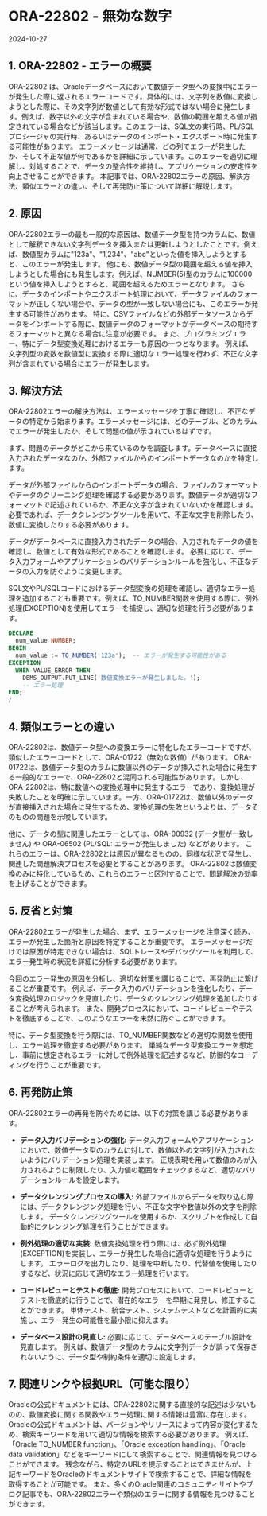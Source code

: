 # ORA-22802 - 無効な数字

2024-10-27

## 1. ORA-22802 - エラーの概要

ORA-22802 は、Oracleデータベースにおいて数値データ型への変換中にエラーが発生した際に返されるエラーコードです。具体的には、文字列を数値に変換しようとした際に、その文字列が数値として有効な形式ではない場合に発生します。例えば、数字以外の文字が含まれている場合や、数値の範囲を超える値が指定されている場合などが該当します。このエラーは、SQL文の実行時、PL/SQLプロシージャの実行時、あるいはデータのインポート・エクスポート時に発生する可能性があります。  エラーメッセージは通常、どの列でエラーが発生したか、そして不正な値が何であるかを詳細に示しています。このエラーを適切に理解し、対処することで、データの整合性を維持し、アプリケーションの安定性を向上させることができます。  本記事では、ORA-22802エラーの原因、解決方法、類似エラーとの違い、そして再発防止策について詳細に解説します。


## 2. 原因

ORA-22802エラーの最も一般的な原因は、数値データ型を持つカラムに、数値として解釈できない文字列データを挿入または更新しようとしたことです。例えば、数値型カラムに"123a"、"1,234"、"abc"といった値を挿入しようとすると、このエラーが発生します。  他にも、数値データ型の範囲を超える値を挿入しようとした場合にも発生します。例えば、NUMBER(5)型のカラムに100000という値を挿入しようとすると、範囲を超えるためエラーとなります。  さらに、データのインポートやエクスポート処理において、データファイルのフォーマットが正しくない場合や、データの型が一致しない場合にも、このエラーが発生する可能性があります。  特に、CSVファイルなどの外部データソースからデータをインポートする際に、数値データのフォーマットがデータベースの期待するフォーマットと異なる場合に注意が必要です。  また、プログラミングエラー、特にデータ型変換処理におけるエラーも原因の一つとなります。 例えば、文字列型の変数を数値型に変換する際に適切なエラー処理を行わず、不正な文字列が含まれている場合にエラーが発生します。


## 3. 解決方法

ORA-22802エラーの解決方法は、エラーメッセージを丁寧に確認し、不正なデータの特定から始まります。エラーメッセージには、どのテーブル、どのカラムでエラーが発生したか、そして問題の値が示されているはずです。

まず、問題のデータがどこから来ているのかを調査します。データベースに直接入力されたデータなのか、外部ファイルからのインポートデータなのかを特定します。

データが外部ファイルからのインポートデータの場合、ファイルのフォーマットやデータのクリーニング処理を確認する必要があります。数値データが適切なフォーマットで記述されているか、不正な文字が含まれていないかを確認します。必要であれば、データクレンジングツールを用いて、不正な文字を削除したり、数値に変換したりする必要があります。

データがデータベースに直接入力されたデータの場合、入力されたデータの値を確認し、数値として有効な形式であることを確認します。  必要に応じて、データ入力フォームやアプリケーションのバリデーションルールを強化し、不正なデータの入力を防ぐように変更します。

SQL文やPL/SQLコードにおけるデータ型変換の処理を確認し、適切なエラー処理を追加することも重要です。例えば、TO_NUMBER関数を使用する際に、例外処理(EXCEPTION)を使用してエラーを捕捉し、適切な処理を行う必要があります。

```sql
DECLARE
  num_value NUMBER;
BEGIN
  num_value := TO_NUMBER('123a');  -- エラーが発生する可能性がある
EXCEPTION
  WHEN VALUE_ERROR THEN
    DBMS_OUTPUT.PUT_LINE('数値変換エラーが発生しました。');
    -- エラー処理
END;
/
```


## 4. 類似エラーとの違い

ORA-22802は、数値データ型への変換エラーに特化したエラーコードですが、類似したエラーコードとして、ORA-01722（無効な数値）があります。  ORA-01722は、数値データ型のカラムに数値以外のデータが挿入された場合に発生する一般的なエラーで、ORA-22802と混同される可能性があります。しかし、ORA-22802は、特に数値への変換処理中に発生するエラーであり、変換処理が失敗したことを明確に示しています。一方、ORA-01722は、数値以外のデータが直接挿入された場合に発生するため、変換処理の失敗というよりは、データそのものの問題を示唆しています。

他に、データの型に関連したエラーとしては、ORA-00932 (データ型が一致しません) や ORA-06502 (PL/SQL: エラーが発生しました) などがあります。 これらのエラーは、ORA-22802とは原因が異なるものの、同様な状況で発生し、関連した問題解決プロセスを必要とすることがあります。  ORA-22802は数値変換のみに特化しているため、これらのエラーと区別することで、問題解決の効率を上げることができます。


## 5. 反省と対策

ORA-22802エラーが発生した場合、まず、エラーメッセージを注意深く読み、エラーが発生した箇所と原因を特定することが重要です。  エラーメッセージだけでは原因が特定できない場合は、SQLトレースやデバッグツールを利用して、エラー発生時の状況を詳細に分析する必要があります。

今回のエラー発生の原因を分析し、適切な対策を講じることで、再発防止に繋げることが重要です。  例えば、データ入力のバリデーションを強化したり、データ変換処理のロジックを見直したり、データのクレンジング処理を追加したりすることが考えられます。  また、開発プロセスにおいて、コードレビューやテストを徹底することで、このようなエラーを未然に防ぐことができます。

特に、データ型変換を行う際には、TO_NUMBER関数などの適切な関数を使用し、エラー処理を徹底する必要があります。  単純なデータ型変換エラーを想定し、事前に想定されるエラーに対して例外処理を記述するなど、防御的なコーディングを行うことが重要です。


## 6. 再発防止策

ORA-22802エラーの再発を防ぐためには、以下の対策を講じる必要があります。

* **データ入力バリデーションの強化:** データ入力フォームやアプリケーションにおいて、数値データ型のカラムに対して、数値以外の文字列が入力されないようにバリデーション処理を実装します。  正規表現を用いて数値のみが入力されるように制限したり、入力値の範囲をチェックするなど、適切なバリデーションルールを設定します。

* **データクレンジングプロセスの導入:** 外部ファイルからデータを取り込む際には、データクレンジング処理を行い、不正な文字や数値以外の文字を削除します。  データクレンジングツールを使用するか、スクリプトを作成して自動的にクレンジング処理を行うことができます。

* **例外処理の適切な実装:** 数値変換処理を行う際には、必ず例外処理(EXCEPTION)を実装し、エラーが発生した場合に適切な処理を行うようにします。  エラーログを出力したり、処理を中断したり、代替値を使用したりするなど、状況に応じて適切なエラー処理を行います。

* **コードレビューとテストの徹底:** 開発プロセスにおいて、コードレビューとテストを徹底的に行うことで、潜在的なエラーを早期に発見し、修正することができます。  単体テスト、統合テスト、システムテストなどを計画的に実施し、エラー発生の可能性を最小限に抑えます。

* **データベース設計の見直し:**  必要に応じて、データベースのテーブル設計を見直します。  例えば、数値データ型のカラムに文字列データが誤って保存されないように、データ型や制約条件を適切に設定します。


## 7. 関連リンクや根拠URL（可能な限り）

Oracleの公式ドキュメントには、ORA-22802に関する直接的な記述は少ないものの、数値変換に関する関数やエラー処理に関する情報は豊富に存在します。  Oracleの公式ドキュメントは、バージョンやリリースによって内容が変化するため、検索キーワードを用いて適切な情報を検索する必要があります。  例えば、「Oracle TO_NUMBER function」、「Oracle exception handling」、「Oracle data validation」などをキーワードにして検索することで、関連情報を見つけることができます。  残念ながら、特定のURLを提示することはできませんが、上記キーワードをOracleのドキュメントサイトで検索することで、詳細な情報を取得することが可能です。  また、多くのOracle関連のコミュニティサイトやブログ記事でも、ORA-22802エラーや類似のエラーに関する情報を見つけることができます。